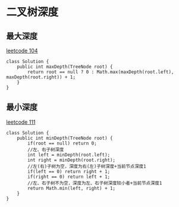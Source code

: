 # 二叉树深度  

## 最大深度  
[leetcode 104](https://leetcode-cn.com/problems/maximum-depth-of-binary-tree/)  

```
class Solution {
    public int maxDepth(TreeNode root) {
        return root == null ? 0 : Math.max(maxDepth(root.left), maxDepth(root.right)) + 1;
    }
}
```  

## 最小深度  
[leetcode 111](https://leetcode-cn.com/problems/minimum-depth-of-binary-tree/)  
```
class Solution {
    public int minDepth(TreeNode root) {
        if(root == null) return 0;
        //左、右子树深度
        int left = minDepth(root.left);
        int right = minDepth(root.right);
        //左(右)子树为空，深度为右(左)子树深度+当前节点深度1
        if(left == 0) return right + 1;
        if(right == 0) return left + 1;
        //左、右子树不为空，深度为左、右子树深度较小者+当前节点深度1
        return Math.min(left, right) + 1;
    }
}
```